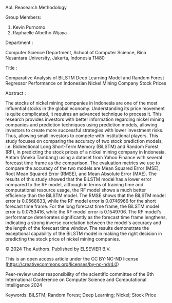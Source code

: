 AoL Reasearch Methodology

Group Members:
1. Kevin Purnomo
2. Raphaelle Albetho Wijaya

Department :

Computer Science Department, School of Computer Science, Bina Nusantara University, Jakarta, Indonesia 11480

Title :

Comparative Analysis of BiLSTM Deep Learning Model and Random Forest Regressor Performance on Indonesian Nickel Mining Company Stock Prices

Abstract :

The stocks of nickel mining companies in Indonesia are one of the most influential stocks in the global economy. Understanding its price movement is quite complicated, it requires an advanced technique to process it. This research provides investors with better information regarding nickel mining companies and prediction techniques using prediction models, allowing investors to create more successful strategies with lower investment risks. Thus, allowing small investors to compete with institutional players. This study focuses on comparing the accuracy of two stock prediction models, i.e. Bidirectional Long Short-Term Memory (BiLSTM) and Random Forest (RF), in predicting the stock prices of a nickel mining company in Indonesia, Antam (Aneka Tambang) using a dataset from Yahoo Finance with several forecast time frame as the comparison. The evaluation metrics we use to compare the accuracy of the two models are Mean Squared Error (MSE), Root Mean Squared Error (RMSE), and Mean Absolute Error (MAE). The results of this study showed that the BiLSTM model has a lower error compared to the RF model, although in terms of training time and computational resource usage, the RF model shows a much better efficiency than the BiLSTM model. The RMSE shows that the BiLSTM model error is 0.0568633, while the RF model error is 0.0746966 for the short forecast time frame. For the long forecast time frame, the BiLSTM model error is 0.0753416, while the RF model error is 0.1549706. The RF model's performance deteriorates significantly as the forecast time frame lengthens, indicating a strong inverse correlation between the model's accuracy and the length of the forecast time window. The results demonstrate the exceptional capability of the BiLSTM model in making the right decision in predicting the stock price of nickel mining companies.

© 2024 The Authors. Published by ELSEVIER B.V.

This is an open access article under the CC BY-NC-ND license (https://creativecommons.org/licenses/by-nc-nd/4.0)

Peer-review under responsibility of the scientific committee of the 9th International Conference on Computer Science and Computational Intelligence 2024

Keywords: BiLSTM; Random Forest; Deep Learning; Nickel; Stock Price
